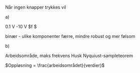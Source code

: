 
Når ingen knapper trykkes vil 

a)

0.1 V -10 V
$f  $

binær - ulike komponenter færre, mindre robust og mer følsom

b)

Arbeidsområde, maks frekvens
Husk Nyquiust-sampleteorem

$Oppløsning = \frac{arbeidsområdet}{verdier}$


